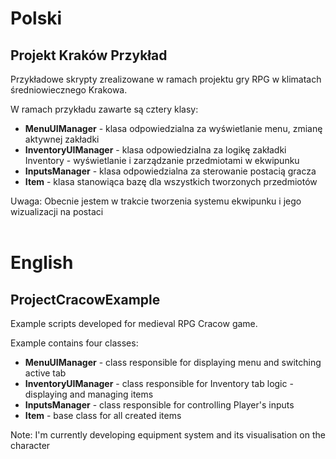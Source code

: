 # Polski
## Projekt Kraków Przykład
Przykładowe skrypty zrealizowane w ramach projektu gry RPG w klimatach średniowiecznego Krakowa. <br/>

W ramach przykładu zawarte są cztery klasy:
- **MenuUIManager** - klasa odpowiedzialna za wyświetlanie menu, zmianę aktywnej zakładki
- **InventoryUIManager** - klasa odpowiedzialna za logikę zakładki Inventory - wyświetlanie i zarządzanie przedmiotami w ekwipunku
- **InputsManager** - klasa odpowiedzialna za sterowanie postacią gracza
- **Item** - klasa stanowiąca bazę dla wszystkich tworzonych przedmiotów

Uwaga: Obecnie jestem w trakcie tworzenia systemu ekwipunku i jego wizualizacji na postaci
<br/>
<br/>

# English
## ProjectCracowExample
Example scripts developed for medieval RPG Cracow game.

Example contains four classes:
- **MenuUIManager** - class responsible for displaying menu and switching active tab
- **InventoryUIManager** - class responsible for Inventory tab logic - displaying and managing items
- **InputsManager** - class responsible for controlling Player's inputs
- **Item** - base class for all created items

Note: I'm currently developing equipment system and its visualisation on the character
